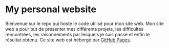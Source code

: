 # My personal website
Bienvenue sur le repo qui hoste le code utilisé pour mon site web. Mon site web a pour but de présenter mes différents projets, les difficultés rencontrées, les raisonnements par lesquels je suis passé et enfin le résultat obtenu.
Ce site web est hébergé par <a href="anthirion.github.io">GitHub Pages</a>.